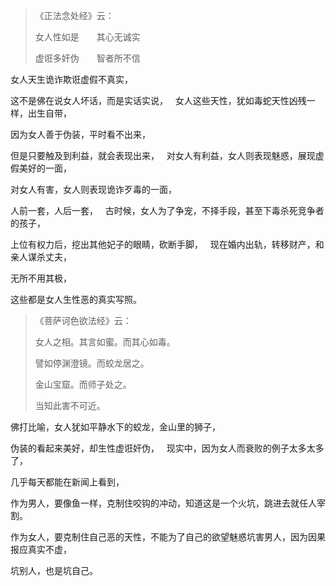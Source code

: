 > 《正法念处经》云：
> 
> 女人性如是　　其心无诚实
> 
> 虚诳多奸伪　　智者所不信

女人天生诡诈欺诳虚假不真实，

这不是佛在说女人坏话，而是实话实说，
&nbsp;
女人这些天性，犹如毒蛇天性凶残一样，出生自带，

因为女人善于伪装，平时看不出来，

但是只要触及到利益，就会表现出来，
&nbsp;
对女人有利益，女人则表现魅惑，展现虚假美好的一面，

对女人有害，女人则表现诡诈歹毒的一面，

人前一套，人后一套，
&nbsp;
古时候，女人为了争宠，不择手段，甚至下毒杀死竞争者的孩子，

上位有权力后，挖出其他妃子的眼睛，砍断手脚，
&nbsp;
现在婚内出轨，转移财产，和亲人谋杀丈夫，

无所不用其极，

这些都是女人生性恶的真实写照。

> 《菩萨诃色欲法经》云：
> 
> 女人之相。其言如蜜。而其心如毒。
> 
> 譬如停渊澄镜。而蛟龙居之。
> 
> 金山宝窟。而师子处之。
> 
> 当知此害不可近。

佛打比喻，女人犹如平静水下的蛟龙，金山里的狮子，

伪装的看起来美好，却生性虚诳奸伪，
&nbsp;
现实中，因为女人而衰败的例子太多太多了，

几乎每天都能在新闻上看到，

作为男人，要像鱼一样，克制住咬钩的冲动，知道这是一个火坑，跳进去就任人宰割。

作为女人，要克制住自己恶的天性，不能为了自己的欲望魅惑坑害男人，因为因果报应真实不虚，

坑别人，也是坑自己。